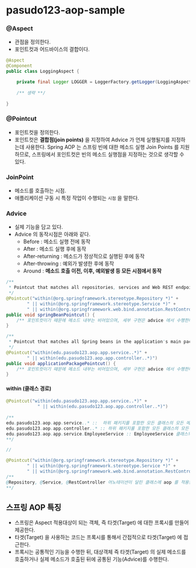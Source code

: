 # pasudo123-aop-sample

### @Aspect
- 관점을 정의한다.
- 포인트컷과 어드바이스의 결합이다.
```java
@Aspect
@Component
public class LoggingAspect {

    private final Logger LOGGER = LoggerFactory.getLogger(LoggingAspect.class);
    
    /** 생략 **/
    
}
```

### @Pointcut
- 포인트컷을 정의한다.
- 포인트컷은 __결합점(join points)__ 을 지정하여 Advice 가 언제 실행될지를 지정하는데 사용한다. Spring AOP 는 스프링 빈에 대한 메소드 실행 Join Points 를 지원하므로, 스프링에서 포인트컷은 빈의 메소드 실행점을 지정하는 것으로 생각할 수 있다.

### JoinPoint
- 메소드를 호출하는 시점.
- 애플리케이션 구동 시 특정 작업이 수행되는 `시점` 을 말한다.

### Advice
- 실제 기능을 담고 있다.
- Advice 의 동작시점은 아래와 같다.
  - Before : 메소드 실행 전에 동작
  - After : 메소드 실행 후에 동작
  - After-returning : 메소드가 정상적으로 실행된 후에 동작
  - After-throwing : 예외가 발생한 후에 동작
  - Around : __메소드 호출 이전, 이후, 예외발생 등 모든 시점에서 동작__
```java
/**
 * Pointcut that matches all repositories, services and Web REST endpoints.
 */
@Pointcut("within(@org.springframework.stereotype.Repository *)" +
        " || within(@org.springframework.stereotype.Service *)" +
        " || within(@org.springframework.web.bind.annotation.RestController *)")
public void springBeanPointcut() {
    /** 포인트컷이기 때문에 메소드 내부는 비어있으며, 세부 구현은 advice 에서 수행한다. **/
}

/**
 * Pointcut that matches all Spring beans in the application's main packages.
 */
@Pointcut("within(edu.pasudo123.aop.app.service..*)" +
        " || within(edu.pasudo123.aop.app.controller..*)")
public void applicationPackagePointcut() {
    /** 포인트컷이기 때문에 메소드 내부는 비어있으며, 세부 구현은 advice 에서 수행한다. **/
}
```
#### within (클래스 경로)
```java
@Pointcut("within(edu.pasudo123.aop.app.service..*)" +
            " || within(edu.pasudo123.aop.app.controller..*)")
            
/** 
edu.pasudo123.aop.app.service..* ::  하위 패키지를 포함한 모든 클래스의 모든 메소드에 aop 적용
edu.pasudo123.aop.app.controller..* :: 하위 패키지룰 포함한 모든 클래스의 모든 메소드에 aop 적용
edu.pasudo123.aop.app.service.EmployeeService :: EmployeeService 클래스의 모든 메소드에 aop 적용
**/

// 

@Pointcut("within(@org.springframework.stereotype.Repository *)" +
        " || within(@org.springframework.stereotype.Service *)" +
        " || within(@org.springframework.web.bind.annotation.RestController *)")
/**
@Repository, @Service, @RestController 어노테이션이 달린 클래스에 aop 를 적용한다. (스프링 빈에 적용)
**/
```

## 스프링 AOP 특징
- 스프링은 Aspect 적용대상이 되는 객체, 즉 타겟(Target) 에 대한 프록시를 만들어 제공한다.
- 타겟(Target) 을 사용하는 코드는 프록시를 통해서 간접적으로 타겟(Target) 에 접근한다.
- 프록시는 공통적인 기능을 수행한 뒤, 대상객체 즉 타겟(Target) 의 실제 메소드를 호출하거나 실제 메소드가 호출된 뒤에 공통된 기능(Advice)를 수행한다.
